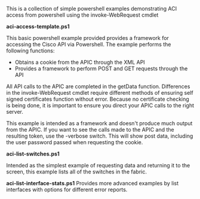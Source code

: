 This is a collection of simple powershell examples demonstrating ACI access from powershell using the invoke-WebRequest cmdlet


**aci-access-template.ps1**

This basic powershell example provided provides a framework for accessing the Cisco API via Powershell. The example performs the following functions:

* Obtains a cookie from the APIC through the XML API
* Provides a framework to perform POST and GET requests through the API

All API calls to the APIC are completed in the getData function. Differences in the invoke-WebRequest cmdlet require different methods of ensuring self signed certificates function without error. Because no certificate checking is being done, it is important to ensure you direct your APIC calls to the right server. 

This example is intended as a framework and doesn't produce much output from the APIC. If you want to see the calls made to the APIC and the resulting token, use the -verbose switch. This will show post data, including the user password passed when requesting the cookie. 

**aci-list-switches.ps1**

Intended as the simplest example of requesting data and returning it to the screen, this example lists all of the switches in the fabric. 

**aci-list-interface-stats.ps1**
Provides more advanced examples by list interfaces with options for different error reports. 
